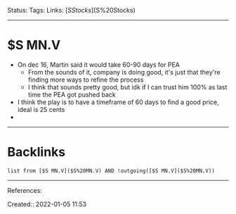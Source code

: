 Status: 
Tags: 
Links: [$S Stocks]($S%20Stocks)
___
# $S MN.V
- On dec 16, Martin said it would take 60-90 days for PEA
	- From the sounds of it, company is doing good, it's just that they're finding more ways to refine the process
	- I think that sounds pretty good, but idk if I can trust him 100% as last time the PEA got pushed back
- I think the play is to have a timeframe of 60 days to find a good price, ideal is 25 cents
- 
___
# Backlinks
```dataview
list from [$S MN.V]($S%20MN.V) AND !outgoing([$S MN.V]($S%20MN.V))
```
___
References:

Created:: 2022-01-05 11:53

